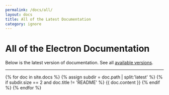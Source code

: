 ```yaml
---
permalink: /docs/all/
layout: docs
title: All of the Latest Documentation
category: ignore
---
```


# All of the Electron Documentation

Below is the latest version of documentation. See all [available versions](/docs/versions/).

---

{% for doc in site.docs %}
{% assign subdir = doc.path | split:'latest' %}
{% if subdir.size == 2 and doc.title != 'README' %}
{{ doc.content }}
{% endif %}
{% endfor %}
